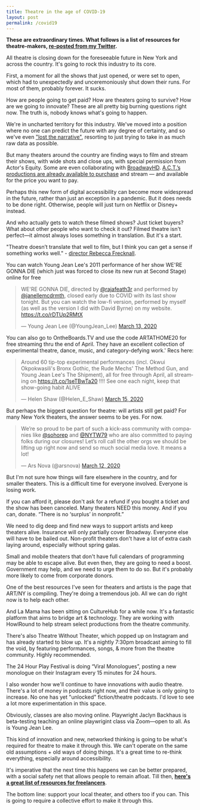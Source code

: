 ```yaml
---
title: Theatre in the age of COVID-19
layout: post
permalink: /covid19
---
```


**These are extraordinary times. What follows is a list of resources for theatre-makers, [re-posted from my Twitter](https://twitter.com/guscuddy/status/1239692936498925568?s=21).**

All theatre is closing down for the foreseeable future in New York and across the country. It's going to rock this industry to its core.

<!--more-->

First, a moment for all the shows that just opened, or were set to open, which had to unexpectedly and unceremoniously shut down their runs. For most of them, probably forever. It sucks.

How are people going to get paid? How are theaters going to survive? How are we going to innovate? These are all pretty big burning questions right now. The truth is, nobody knows what's going to happen.

We're in uncharted territory for this industry. We've moved into a position where no one can predict the future with any degree of certainty, and so we've even ["lost the narrative"](https://www.ribbonfarm.com/2020/03/09/plot-economics/), resorting to just trying to take in as much raw data as possible.

But many theaters around the country are finding ways to film and stream their shows, with wide shots and close ups, with special permission from Actor's Equity. Some are even collaborating with [BroadwayHD](https://www.broadwayhd.com/). [A.C.T.’s productions are already available to purchase](https://secure.act-sf.org/overview/gloria-tonistone-streaming) and stream — and available for the price you want to pay.

Perhaps this new form of digital accessibility can become more widespread in the future, rather than just an exception in a pandemic. But it does needs to be done right. Otherwise, people will just turn on Netflix or Disney+ instead.

And who actually gets to watch these filmed shows? Just ticket buyers? What about other people who want to check it out? Filmed theatre isn't perfect—it almost always loses something in translation. But it's a start.

"Theatre doesn’t translate that well to film, but I think you can get a sense if something works well." - [director Rebecca Frecknall](https://www.americantheatre.org/2020/03/13/the-show-goes-online/). 

You can watch Young Jean Lee's 2011 performance of her show WE'RE GONNA DIE (which just was forced to close its new run at Second Stage) online for free 

<blockquote class="twitter-tweet"><p lang="en" dir="ltr">WE&#39;RE GONNA DIE, directed by <a href="https://twitter.com/rajafeath3r?ref_src=twsrc%5Etfw">@rajafeath3r</a> and performed by <a href="https://twitter.com/janellemcdrmth?ref_src=twsrc%5Etfw">@janellemcdrmth</a>, closed early due to COVID with its last show tonight. But you can watch the low-fi version, performed by myself (as well as the version I did with David Byrne) on my website. <a href="https://t.co/rDTUp2RMtX">https://t.co/rDTUp2RMtX</a></p>&mdash; Young Jean Lee (@YoungJean_Lee) <a href="https://twitter.com/YoungJean_Lee/status/1238268661086867456?ref_src=twsrc%5Etfw">March 13, 2020</a></blockquote> <script async src="https://platform.twitter.com/widgets.js" charset="utf-8"></script>

You can also go to OntheBoards.TV and use the code ARTATHOME20 for free streaming thru the end of April. They have an excellent collection of experimental theatre, dance, music, and category-defying work.' Recs here:

<blockquote class="twitter-tweet"><p lang="en" dir="ltr">Around 60 tip-top experimental performances (incl. Okwui Okpokwasili&#39;s Bronx Gothic, the Rude Mechs&#39; The Method Gun, and Young Jean Lee&#39;s The Shipment), all for free through April, all streaming on <a href="https://t.co/1seTBwTa20">https://t.co/1seTBwTa20</a> !!!! See one each night, keep that show-going habit ALIVE</p>&mdash; Helen Shaw (@Helen_E_Shaw) <a href="https://twitter.com/Helen_E_Shaw/status/1239237406467010561?ref_src=twsrc%5Etfw">March 15, 2020</a></blockquote> <script async src="https://platform.twitter.com/widgets.js" charset="utf-8"></script>

But perhaps the biggest question for theatre: will artists still get paid? For many New York theaters, the answer seems to be yes. For now. 

<blockquote class="twitter-tweet"><p lang="en" dir="ltr">We’re so proud to be part of such a kick-ass community with companies like <a href="https://twitter.com/sohorep?ref_src=twsrc%5Etfw">@sohorep</a> and <a href="https://twitter.com/NYTW79?ref_src=twsrc%5Etfw">@NYTW79</a> who are also committed to paying folks during our closures! Let’s roll call the other orgs we should be lifting up right now and send so much social media love. It means a lot!</p>&mdash; Ars Nova (@arsnova) <a href="https://twitter.com/arsnova/status/1238232430798143489?ref_src=twsrc%5Etfw">March 12, 2020</a></blockquote> <script async src="https://platform.twitter.com/widgets.js" charset="utf-8"></script>

But I'm not sure how things will fare elsewhere in the country, and for smaller theaters. This is a difficult time for everyone involved. Everyone is losing work. 

If you can afford it, please don't ask for a refund if you bought a ticket and the show has been canceled. Many theaters NEED this money. And if you can, donate. “There is no ‘surplus’ in nonprofit.”

We need to dig deep and find new ways to support artists and keep theaters alive. Insurance will only partially cover Broadway. Everyone else will have to be bailed out. Non-profit theaters don't have a lot of extra cash laying around, especially without spring galas.

Small and mobile theaters that don't have full calendars of programming may be able to escape alive. But even then, they are going to need a boost. Government may help, and we need to urge them to do so. But it's probably more likely to come from corporate donors.

One of the best resources I've seen for theaters and artists is the page that ART/NY is compiling. They're doing a tremendous job. All we can do right now is to help each other.

And La Mama has been sitting on CultureHub for a while now. It's a fantastic platform that aims to bridge art & technology. They are working with HowlRound to help stream select productions from the theatre community.

There's also Theatre Without Theater, which popped up on Instagram and has already started to blow up. It's a nightly 7:30pm broadcast aiming to fill the void, by featuring performances, songs, & more from the theatre community. Highly recommended.

The 24 Hour Play Festival is doing “Viral Monologues”, posting a new monologue on their Instagram every 15 minutes for 24 hours.

I also wonder how we'll continue to have innovations with audio theatre. There's a lot of money in podcasts right now, and their value is only going to increase. No one has yet "unlocked" fiction/theatre podcasts. I'd love to see a lot more experimentation in this space.

Obviously, classes are also moving online. Playwright Jaclyn Backhaus is beta-testing teaching an online playwrigint class via Zoom—open to all. As is Young Jean Lee.

This kind of innovation and new, networked thinking is going to be what's required for theatre to make it through this. We can't operate on the same old assumptions + old ways of doing things. It's a great time to re-think everything, especially around accessibility.

It's imperative that the next time this happens we can be better prepared, with a social safety net that allows people to remain afloat. Till then, **[here's a great list of resources for freelancers](https://covid19freelanceartistresource.wordpress.com/)**.

The bottom line: support your local theater, and others too if you can. This is going to require a collective effort to make it through this.
